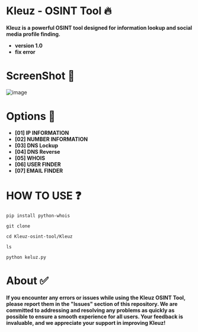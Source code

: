 # Kleuz - OSINT Tool 🔥
**Kleuz is a powerful OSINT tool designed for information lookup and social media profile finding.**

- **version 1.0**
- **fix error**


# ScreenShot 📸
![image](https://github.com/user-attachments/assets/566a4623-fbff-4c2d-818a-10385510e01c)

# Options 🔎
- **[01] IP INFORMATION**
- **[02] NUMBER INFORMATION**
- **[03] DNS Lockup**
- **[04] DNS Reverse**
- **[05] WHOIS**
- **[06] USER FINDER**
- **[07] EMAIL FINDER**

# HOW TO USE ❓
```
pip install python-whois
```
```
git clone
```
```
cd Kleuz-osint-tool/Kleuz
```
```
ls
```
```
python keluz.py
```


# About ✅
**If you encounter any errors or issues while using the Kleuz OSINT Tool, please report them in the "Issues" section of this repository. We are committed to addressing and resolving any problems as quickly as possible to ensure a smooth experience for all users. Your feedback is invaluable, and we appreciate your support in improving Kleuz!**

